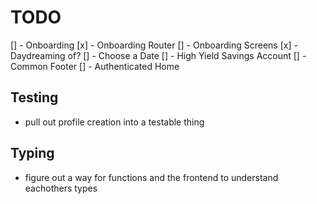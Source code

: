 # TODO

[] - Onboarding
  [x] - Onboarding Router
  [] - Onboarding Screens
    [x] - Daydreaming of?
    [] - Choose a Date
    [] - High Yield Savings Account
    [] - Common Footer
[] - Authenticated Home

## Testing

- pull out profile creation into a testable thing

## Typing 

- figure out a way for functions and the frontend to understand eachothers types
